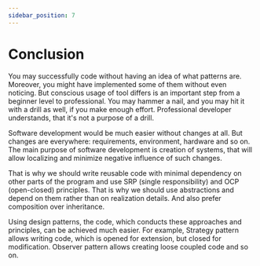 ```yaml
---
sidebar_position: 7
---
```


# Conclusion

You may successfully code without having an idea of what patterns are. Moreover, you might have implemented some of them without even noticing. But conscious usage of tool differs is an important step from a beginner level to professional. You may hammer a nail, and you may hit it with a drill as well, if you make enough effort. Professional developer understands, that it's not a purpose of a drill.

Software development would be much easier without changes at all. But changes are everywhere: requirements, environment, hardware and so on. The main purpose of software development is creation of systems, that will allow localizing and minimize negative influence of such changes.

That is why we should write reusable code with minimal dependency on other parts of the program and use SRP (single responsibility) and OCP (open-closed) principles. That is why we should use abstractions and depend on them rather than on realization details. And also prefer composition over inheritance.

Using design patterns, the code, which conducts these approaches and principles, can be achieved much easier. For example, Strategy pattern allows writing code, which is opened for extension, but closed for modification. Observer pattern allows creating loose coupled code and so on. 
